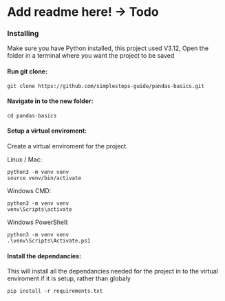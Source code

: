 # Add readme here! -> Todo

### Installing

Make sure you have Python installed, this project used V3.12,
Open the folder in a terminal where you want the project to be saved

#### Run git clone:

```
git clone https://github.com/simplesteps-guide/pandas-basics.git
```

#### Navigate in to the new folder:

```
cd pandas-basics
```

#### Setup a virtual enviroment:

Create a virtual enviroment for the project.

Linux / Mac:

```
python3 -m venv venv
source venv/bin/activate
```

Windows CMD:

```
python3 -m venv venv
venv\Scripts\activate
```

Windows PowerShell:

```
python3 -m venv venv
.\venv\Scripts\Activate.ps1
```

#### Install the dependancies:

This will install all the dependancies needed for the project in to the virtual enviroment if it is setup, rather than globaly

```
pip install -r requirements.txt
```
